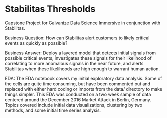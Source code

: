 # Stabilitas Thresholds

Capstone Project for Galvanize Data Science Immersive in conjunction with Stabilitas.

Business Question:
  How can Stabilitas alert customers to likely critical events as quickly as possible?
  
Business Answer:
    Deploy a layered model that detects initial signals from possible critical events, investigates these signals for their
  likelihood of correlating to more anomalous signals in the near future, and alerts Stabilitas when these likelihoods are
  high enough to warrant human action.
  
EDA:
    The EDA notebook covers my initial exploratory data analysis. Some of the cells are quite time consuming, but have been 
  commented out and replaced with either hard coding or imports from the data/ directory to make things simpler. This EDA
  was conducted on a two week sample of data centered around the December 2016 Market Attack in Berlin, Germany. Topics 
  covered include initial data visualizations, clustering by two methods, and some initial time series analysis.
